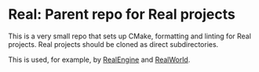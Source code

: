 # Real: Parent repo for Real projects

This is a very small repo that sets up CMake, formatting and linting for Real projects. Real projects should be cloned as direct subdirectories.

This is used, for example, by [RealEngine](https://github.com/ZADNE/RealEngine) and [RealWorld](https://github.com/ZADNE/RealWorld).